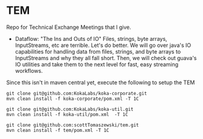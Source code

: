 TEM
===

Repo for Technical Exchange Meetings that I give.

* Dataflow: "The Ins and Outs of IO" Files, strings, byte arrays, InputStreams, etc are terrible.  Let's do better.  We will go over java's IO capabilities for handling data from files, strings, and byte arrays to InputStreams and why they all fall short.  Then, we will  check out guava's IO utilities and take them to the next level for fast, easy streaming workflows.

Since this isn't in maven central yet, execute the following to setup the TEM

    git clone git@github.com:KokaLabs/koka-corporate.git
    mvn clean install -f koka-corporate/pom.xml -T 1C
    
    git clone git@github.com:KokaLabs/koka-util.git
    mvn clean install -f koka-util/pom.xml  -T 1C
    
    git clone git@github.com:scottTomaszewski/tem.git
    mvn clean install -f tem/pom.xml -T 1C
